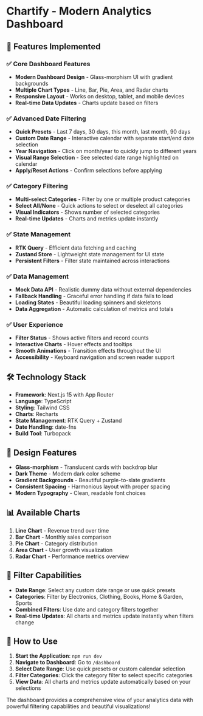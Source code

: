 # Chartify - Modern Analytics Dashboard

## 🚀 Features Implemented

### ✅ Core Dashboard Features
- **Modern Dashboard Design** - Glass-morphism UI with gradient backgrounds
- **Multiple Chart Types** - Line, Bar, Pie, Area, and Radar charts
- **Responsive Layout** - Works on desktop, tablet, and mobile devices
- **Real-time Data Updates** - Charts update based on filters

### ✅ Advanced Date Filtering
- **Quick Presets** - Last 7 days, 30 days, this month, last month, 90 days
- **Custom Date Range** - Interactive calendar with separate start/end date selection
- **Year Navigation** - Click on month/year to quickly jump to different years
- **Visual Range Selection** - See selected date range highlighted on calendar
- **Apply/Reset Actions** - Confirm selections before applying

### ✅ Category Filtering
- **Multi-select Categories** - Filter by one or multiple product categories
- **Select All/None** - Quick actions to select or deselect all categories
- **Visual Indicators** - Shows number of selected categories
- **Real-time Updates** - Charts and metrics update instantly

### ✅ State Management
- **RTK Query** - Efficient data fetching and caching
- **Zustand Store** - Lightweight state management for UI state
- **Persistent Filters** - Filter state maintained across interactions

### ✅ Data Management
- **Mock Data API** - Realistic dummy data without external dependencies
- **Fallback Handling** - Graceful error handling if data fails to load
- **Loading States** - Beautiful loading spinners and skeletons
- **Data Aggregation** - Automatic calculation of metrics and totals

### ✅ User Experience
- **Filter Status** - Shows active filters and record counts
- **Interactive Charts** - Hover effects and tooltips
- **Smooth Animations** - Transition effects throughout the UI
- **Accessibility** - Keyboard navigation and screen reader support

## 🛠 Technology Stack

- **Framework**: Next.js 15 with App Router
- **Language**: TypeScript
- **Styling**: Tailwind CSS
- **Charts**: Recharts
- **State Management**: RTK Query + Zustand
- **Date Handling**: date-fns
- **Build Tool**: Turbopack

## 🎨 Design Features

- **Glass-morphism** - Translucent cards with backdrop blur
- **Dark Theme** - Modern dark color scheme
- **Gradient Backgrounds** - Beautiful purple-to-slate gradients
- **Consistent Spacing** - Harmonious layout with proper spacing
- **Modern Typography** - Clean, readable font choices

## 📊 Available Charts

1. **Line Chart** - Revenue trend over time
2. **Bar Chart** - Monthly sales comparison
3. **Pie Chart** - Category distribution
4. **Area Chart** - User growth visualization
5. **Radar Chart** - Performance metrics overview

## 🎯 Filter Capabilities

- **Date Range**: Select any custom date range or use quick presets
- **Categories**: Filter by Electronics, Clothing, Books, Home & Garden, Sports
- **Combined Filters**: Use date and category filters together
- **Real-time Updates**: All charts and metrics update instantly when filters change

## 🚀 How to Use

1. **Start the Application**: `npm run dev`
2. **Navigate to Dashboard**: Go to `/dashboard`
3. **Select Date Range**: Use quick presets or custom calendar selection
4. **Filter Categories**: Click the category filter to select specific categories
5. **View Data**: All charts and metrics update automatically based on your selections

The dashboard provides a comprehensive view of your analytics data with powerful filtering capabilities and beautiful visualizations!
